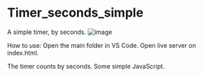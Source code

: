 # Timer_seconds_simple
A simple timer, by seconds.
![image](https://user-images.githubusercontent.com/109182529/180794886-3517e664-2d26-4e29-a518-d2ec5f15e4ba.png)

How to use: Open the main folder in VS Code. Open live server on index.html.

The timer counts by seconds. 
Some simple JavaScript. 
